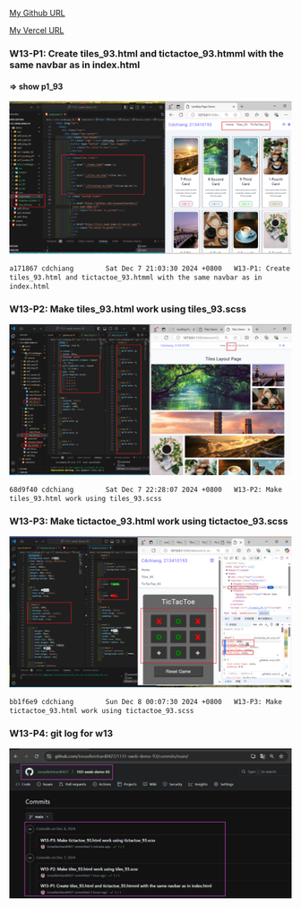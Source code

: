 [My Github URL](https://github.com/JonasReinhard0427/1131-sweb-demo-93)

[My Vercel URL](https://1131-sweb-demo-93.vercel.app/)

### W13-P1: Create tiles_93.html and tictactoe_93.htmml with the same navbar as in index.html
 
#### => show p1_93
 
![](w13-p1.png)
 

```
a171867 cdchiang        Sat Dec 7 21:03:30 2024 +0800   W13-P1: Create tiles_93.html and tictactoe_93.htmml with the same navbar as in index.html
```

### W13-P2: Make tiles_93.html work using tiles_93.scss
 
![](w13-p2.png)

```
68d9f40 cdchiang        Sat Dec 7 22:28:07 2024 +0800   W13-P2: Make tiles_93.html work using tiles_93.scss
```

### W13-P3: Make tictactoe_93.html work using tictactoe_93.scss

![](w13-p3.png)

```
bb1f6e9 cdchiang        Sun Dec 8 00:07:30 2024 +0800   W13-P3: Make tictactoe_93.html work using tictactoe_93.scss
```
### W13-P4: git log for w13
![](w13-logs.png)